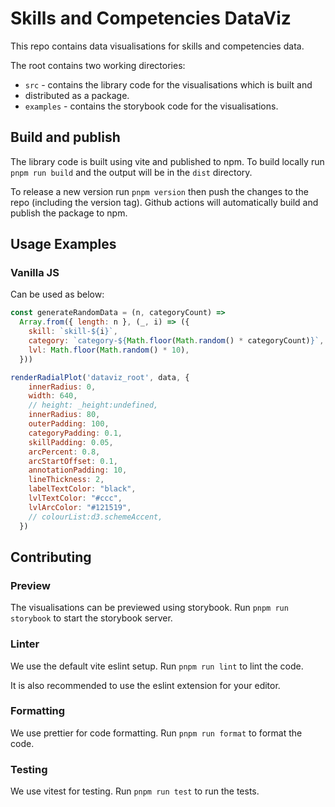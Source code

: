# Skills and Competencies DataViz

This repo contains data visualisations for skills and competencies data.

The root contains two working directories:

- `src` - contains the library code for the visualisations which is built and
- distributed as a package.
- `examples` - contains the storybook code for the visualisations.

## Build and publish

The library code is built using vite and published to npm.
To build locally run `pnpm run build` and the output will be in the `dist` directory.

To release a new version run `pnpm version` then push the changes to the repo
(including the version tag). Github actions will automatically build and publish the package to npm.

## Usage Examples

### Vanilla JS

Can be used as below:

```js
const generateRandomData = (n, categoryCount) =>
  Array.from({ length: n }, (_, i) => ({
    skill: `skill-${i}`,
    category: `category-${Math.floor(Math.random() * categoryCount)}`,
    lvl: Math.floor(Math.random() * 10),
  }))

renderRadialPlot('dataviz_root', data, {
    innerRadius: 0,
    width: 640,
    // height: _height:undefined,
    innerRadius: 80,
    outerPadding: 100,
    categoryPadding: 0.1,
    skillPadding: 0.05,
    arcPercent: 0.8,
    arcStartOffset: 0.1,
    annotationPadding: 10,
    lineThickness: 2,
    labelTextColor: "black",
    lvlTextColor: "#ccc",
    lvlArcColor: "#121519",
    // colourList:d3.schemeAccent,
  })
```

## Contributing

### Preview

The visualisations can be previewed using storybook.
Run `pnpm run storybook` to start the storybook server.

### Linter

We use the default vite eslint setup. Run `pnpm run lint` to lint the code.

It is also recommended to use the eslint extension for your editor.

### Formatting

We use prettier for code formatting. Run `pnpm run format` to format the code.

### Testing

<!-- TODO: Implement testing -->

We use vitest for testing. Run `pnpm run test` to run the tests.
